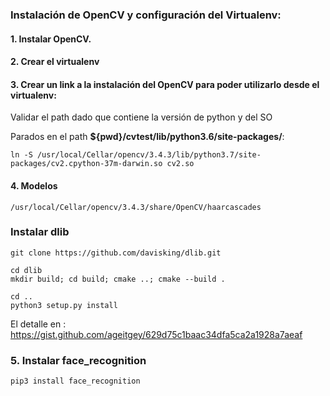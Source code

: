 
### Instalación de OpenCV y configuración del Virtualenv:

#### 1. Instalar OpenCV.

#### 2. Crear el virtualenv

#### 3. Crear un link a la instalación del OpenCV para poder utilizarlo desde el virtualenv:
Validar el path dado que contiene la versión de python y del SO

Parados en el path **${pwd}/cvtest/lib/python3.6/site-packages/**:


```
ln -S /usr/local/Cellar/opencv/3.4.3/lib/python3.7/site-packages/cv2.cpython-37m-darwin.so cv2.so
```

#### 4. Modelos

```
/usr/local/Cellar/opencv/3.4.3/share/OpenCV/haarcascades
```


### Instalar dlib

```
git clone https://github.com/davisking/dlib.git

cd dlib
mkdir build; cd build; cmake ..; cmake --build .

cd ..
python3 setup.py install
```

El detalle en : https://gist.github.com/ageitgey/629d75c1baac34dfa5ca2a1928a7aeaf

### 5. Instalar face_recognition

```
pip3 install face_recognition
```




